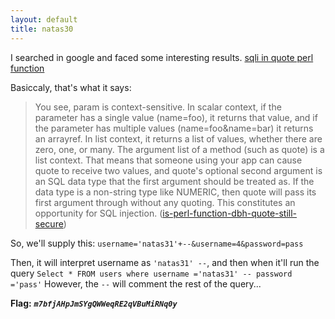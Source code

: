 ```yaml
---
layout: default
title: natas30
---
```


I searched in google and faced some interesting results.
[sqli in quote perl function](https://security.stackexchange.com/a/175872)

Basiccaly, that's what it says:

> You see, param is context-sensitive. In scalar context, if the parameter has a single value (name=foo), it returns that value, and if the parameter has multiple values (name=foo&name=bar) it returns an arrayref. In list context, it returns a list of values, whether there are zero, one, or many. The argument list of a method (such as quote) is a list context. That means that someone using your app can cause quote to receive two values, and quote's optional second argument is an SQL data type that the first argument should be treated as. If the data type is a non-string type like NUMERIC, then quote will pass its first argument through without any quoting. This constitutes an opportunity for SQL injection. 
([is-perl-function-dbh-quote-still-secure](https://stackoverflow.com/a/40275686))

So, we'll supply this: 
`username='natas31'+--&username=4&password=pass`

Then, it will interpret username as `'natas31' --`, and then when it'll run the query
`Select * FROM users where username ='natas31' -- password ='pass'`
However, the `--` will comment the rest of the query...

**Flag:** ***`m7bfjAHpJmSYgQWWeqRE2qVBuMiRNq0y`*** 